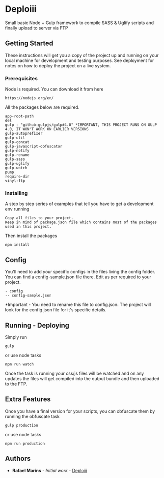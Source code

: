 # Deploiii

Small basic Node + Gulp framework to compile SASS & Uglify scripts and finally upload to server via FTP

## Getting Started

These instructions will get you a copy of the project up and running on your local machine for development and testing purposes. See deployment for notes on how to deploy the project on a live system.

### Prerequisites
Node is required.
You can download it from here
```
https://nodejs.org/en/
```

All the packages below are required.

```
app-root-path
del
gulp - "github:gulpjs/gulp#4.0" *IMPORTANT, THIS PROJECT RUNS ON GULP 4.0, IT WON'T WORK ON EARLIER VERSIONS
gulp-autoprefixer
gulp-util
gulp-concat
gulp-javascript-obfuscator
gulp-notify
gulp-rename
gulp-sass
gulp-uglify
gulp-watch
pump
require-dir
vinyl-ftp
```

### Installing

A step by step series of examples that tell you have to get a development env running

```
Copy all files to your project. 
Keep in mind of package.json file which contains most of the packages used in this project.
```
Then install the packages
```
npm install
```
## Config

You'll need to add your specific configs in the files living the config folder. You can find a config-sample.json file there.
Edit as per required to your project.
```
- config
-- config-sample.json
```

*Important - You need to rename this file to config.json. The project will look for the config.json file for it's specific details.

## Running - Deploying

Simply run

```
gulp
```
or use node tasks
```
npm run watch
```

Once the task is running your css/js files will be watched and on any updates the files will get compiled into the output bundle and then uploaded to the FTP.

## Extra Features

Once you have a final version for your scripts, you can obfuscate them by running the obfuscate task

```
gulp production
```
or use node tasks
```
npm run production
```

## Authors

* **Rafael Marins** - *Initial work* - [Deploiii](https://github.com/rafamarins)
